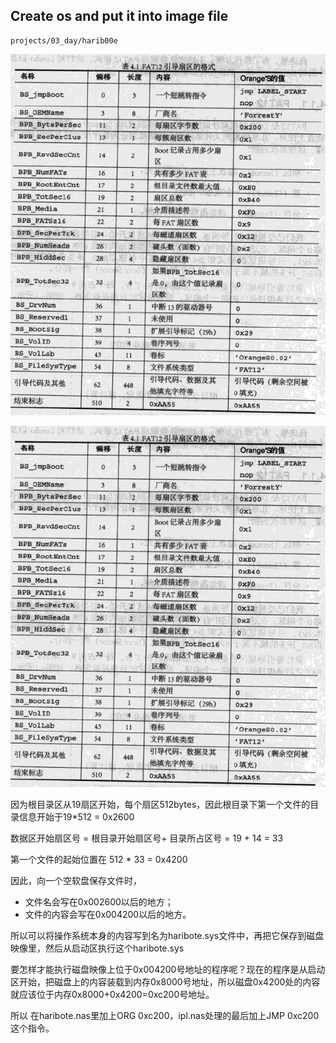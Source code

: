 ## Create os and put it into image file
```
projects/03_day/harib00e
```
![](./_images/boot-sector.png)

![](./_images/fat12-boot.png)


因为根目录区从19扇区开始，每个扇区512bytes，因此根目录下第一个文件的目录信息开始于19*512 = 0x2600

数据区开始扇区号 = 根目录开始扇区号+ 目录所占区号 = 19 + 14 = 33

第一个文件的起始位置在 512 * 33 = 0x4200

因此，向一个空软盘保存文件时，
- 文件名会写在0x002600以后的地方；
- 文件的内容会写在0x004200以后的地方。

所以可以将操作系统本身的内容写到名为haribote.sys文件中，再把它保存到磁盘映像里，然后从启动区执行这个haribote.sys

要怎样才能执行磁盘映像上位于0x004200号地址的程序呢？现在的程序是从启动区开始，把磁盘上的内容装载到内存0x8000号地址，所以磁盘0x4200处的内容就应该位于内存0x8000+0x4200=0xc200号地址。

所以 在haribote.nas里加上ORG 0xc200，ipl.nas处理的最后加上JMP 0xc200这个指令。